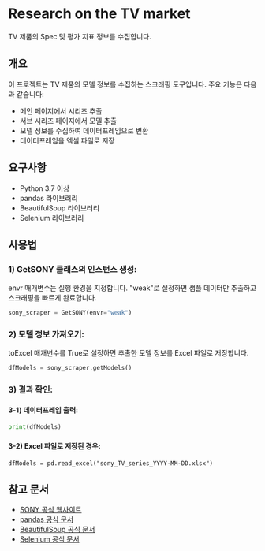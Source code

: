 # Research on the TV market

TV 제품의 Spec 및 평가 지표 정보를 수집합니다.

## 개요

이 프로젝트는 TV 제품의 모델 정보를 수집하는 스크래핑 도구입니다. 주요 기능은 다음과 같습니다:

- 메인 페이지에서 시리즈 추출
- 서브 시리즈 페이지에서 모델 추출
- 모델 정보를 수집하여 데이터프레임으로 변환
- 데이터프레임을 엑셀 파일로 저장

## 요구사항

- Python 3.7 이상
- pandas 라이브러리
- BeautifulSoup 라이브러리
- Selenium 라이브러리

## 사용법

### 1) GetSONY 클래스의 인스턴스 생성:
envr 매개변수는 실행 환경을 지정합니다. "weak"로 설정하면 샘플 데이터만 추출하고 스크래핑을 빠르게 완료합니다.
```python
sony_scraper = GetSONY(envr="weak")
```
### 2) 모델 정보 가져오기:
toExcel 매개변수를 True로 설정하면 추출한 모델 정보를 Excel 파일로 저장합니다.
```python
dfModels = sony_scraper.getModels()
```

### 3) 결과 확인:
#### 3-1) 데이터프레임 출력:
```python
print(dfModels)

```
#### 3-2) Excel 파일로 저장된 경우:
```pytohn
dfModels = pd.read_excel("sony_TV_series_YYYY-MM-DD.xlsx")
```

## 참고 문서
- [SONY 공식 웹사이트](https://electronics.sony.com)
- [pandas 공식 문서](https://pandas.pydata.org/docs/)
- [BeautifulSoup 공식 문서](https://www.crummy.com/software/BeautifulSoup/bs4/doc/)
- [Selenium 공식 문서](https://selenium-python.readthedocs.io/)
